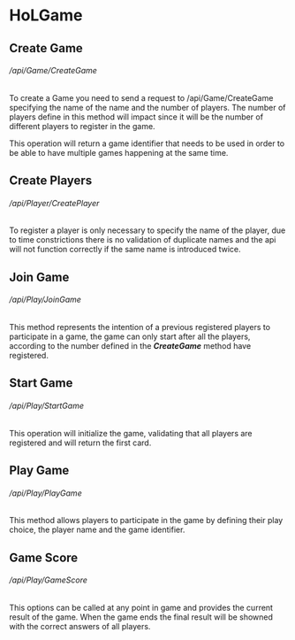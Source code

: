 # HoLGame

## Create Game

###### /api/Game/CreateGame

To create a Game you need to send a request to /api/Game/CreateGame specifying the name of the name and the number of players. The number of players define in this method will impact since it will be the number of different players to register in the game.

This operation will return a game identifier that needs to be used in order to be able to have multiple games happening at the same time.

## Create Players

###### /api/Player/CreatePlayer

To register a player is only necessary to specify the name of the player, due to time constrictions there is no validation of duplicate names and the api will not function correctly if the same name is introduced twice.

## Join Game

###### /api/Play/JoinGame

This method represents the intention of a previous registered players to participate in a game, the game can only start after all the players, according to the number defined in the ***CreateGame*** method have registered.

## Start Game

###### /api/Play/StartGame

This operation will initialize the game, validating that all players are registered and will return the first card.

## Play Game

###### /api/Play/PlayGame

This method allows players to participate in the game by defining their play choice, the player name and the game identifier.

## Game Score

###### /api/Play/GameScore

This options can be called at any point in game and provides the current result of the game. When the game ends the final result will be showned with the correct answers of all players.

